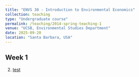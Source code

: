 ```yaml
---
title: "ENVS 30 - Introduction to Environmental Economics"
collection: teaching
type: "Undergraduate course"
permalink: /teaching/2014-spring-teaching-1
venue: "UCSB, Environmental Studies Department"
date: 2025-09-20
location: "Santa Barbara, USA"
---
```


## Week 1

2. [test](/assets/Anna_Pede_CV_25-5.pdf)


